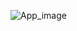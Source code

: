 ![App_image](https://github.com/rashedmahram/TodoAppDjango/blob/master/App__Todo/static/App__Todo/images/Screen%20Shot.png?raw=true)
